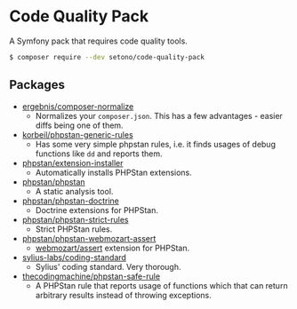 # Code Quality Pack
A Symfony pack that requires code quality tools.

```bash
$ composer require --dev setono/code-quality-pack
```

## Packages

* [ergebnis/composer-normalize](https://github.com/ergebnis/composer-normalize)
    * Normalizes your `composer.json`. This has a few advantages - easier diffs  being one of them.
* [korbeil/phpstan-generic-rules](https://github.com/Korbeil/phpstan-generic-rules)
    * Has some very simple phpstan rules, i.e. it finds usages of debug functions like `dd` and reports them.
* [phpstan/extension-installer](https://github.com/phpstan/extension-installer)
    * Automatically installs PHPStan extensions.
* [phpstan/phpstan](https://github.com/phpstan/phpstan)
    * A static analysis tool.
* [phpstan/phpstan-doctrine](https://github.com/phpstan/phpstan-doctrine)
    * Doctrine extensions for PHPStan.
* [phpstan/phpstan-strict-rules](https://github.com/phpstan/phpstan-strict-rules)
    * Strict PHPStan rules.
* [phpstan/phpstan-webmozart-assert](https://github.com/phpstan/phpstan-webmozart-assert)
    * [webmozart/assert](https://github.com/webmozart/assert) extension for PHPStan.
* [sylius-labs/coding-standard](https://github.com/SyliusLabs/CodingStandard)
    * Sylius' coding standard. Very thorough.
* [thecodingmachine/phpstan-safe-rule](https://github.com/thecodingmachine/phpstan-safe-rule)
    * A PHPStan rule that reports usage of functions which that can return arbitrary results instead of throwing exceptions.
